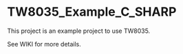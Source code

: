 # TW8035_Example_C_SHARP


This project is an example project to use TW8035.

See WIKI for more details.
